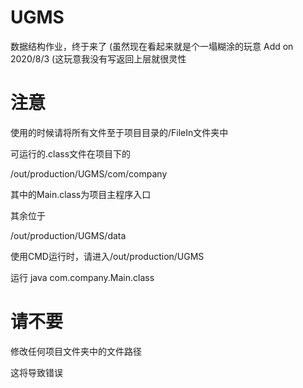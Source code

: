 # UGMS

数据结构作业，终于来了
(虽然现在看起来就是个一塌糊涂的玩意 Add on 2020/8/3
(这玩意我没有写返回上层就很灵性

# 注意

使用的时候请将所有文件至于项目目录的/FileIn文件夹中

可运行的.class文件在项目下的

/out/production/UGMS/com/company

其中的Main.class为项目主程序入口

其余位于

/out/production/UGMS/data

使用CMD运行时，请进入/out/production/UGMS

运行 java com.company.Main.class

# 请不要

修改任何项目文件夹中的文件路径

这将导致错误
